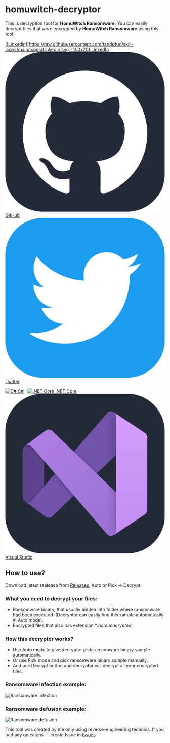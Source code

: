# homuwitch-decryptor

This is decryption tool for **HomuWitch Ransomware**.
You can easily decrypt files that were encrypted by **HomuWitch Ransomware** using this tool.

[![Linkedin](https://raw.githubusercontent.com/tandpfun/skill-icons/main/icons/LinkedIn.svg =100x20) LinkedIn](https://www.linkedin.com/infokek)
&nbsp;
[![GitHub](https://raw.githubusercontent.com/tandpfun/skill-icons/main/icons/Github-Dark.svg) GitHub](https://github.com/infokek)
&nbsp;
[![Twitter](https://raw.githubusercontent.com/tandpfun/skill-icons/main/icons/Twitter.svg) Twitter](https://x.com/infokek_)


[![C#](https://user-images.githubusercontent.com/25181517/121405384-444d7300-c95d-11eb-959f-913020d3bf90.png) C#]()
&nbsp;
[![.NET Core](https://user-images.githubusercontent.com/25181517/121405754-b4f48f80-c95d-11eb-8893-fc325bde617f.png) .NET Core]()
&nbsp;
[![Visual Studio](https://raw.githubusercontent.com/tandpfun/skill-icons/main/icons/VisualStudio-Dark.svg) Visual Studio]()

## How to use?
Download latest realease from [Releases](https://github.com/infokek/homuwitch-decryptor/releases), Auto or Pick -> Decrypt.

### What you need to decrypt your files:
- Ransomware binary, that usually hidden into folder where ransomware had been executed. (Decryptor can easily find this sample automatically in Auto mode).
- Encrypted files that also has extension **.homuencrypted*.

### How this decryptor works?
- Use Auto mode to give decryptor pick ransomware binary sample automatically.
- Or use Pick mode and pick ransomware binary sample manually.
- And use Decrypt button and decryptor will decrypt all your encrypted files.

### Ransomware infection example:
![Ransomware infection](assets/malwaring.gif "HomuWitch infection example")

### Ransomware defusion example:
![Ransomware defusion](assets/defusing.gif "homuwitch-decryptor usage example")

This tool was created by me only using reverse-engineering technics.
If you had any questions — create Issue in [Issues](https://github.com/infokek/homuwitch-decryptor/issues).